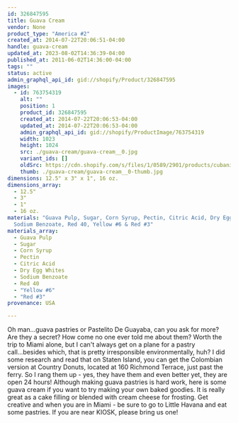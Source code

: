 ```yaml
---
id: 326847595
title: Guava Cream
vendor: None
product_type: "America #2"
created_at: 2014-07-22T20:06:51-04:00
handle: guava-cream
updated_at: 2023-08-02T14:36:39-04:00
published_at: 2011-06-02T14:36:00-04:00
tags: ""
status: active
admin_graphql_api_id: gid://shopify/Product/326847595
images:
  - id: 763754319
    alt: ""
    position: 1
    product_id: 326847595
    created_at: 2014-07-22T20:06:53-04:00
    updated_at: 2014-07-22T20:06:53-04:00
    admin_graphql_api_id: gid://shopify/ProductImage/763754319
    width: 1023
    height: 1024
    src: ./guava-cream/guava-cream__0.jpg
    variant_ids: []
    oldSrc: https://cdn.shopify.com/s/files/1/0589/2901/products/cubanita.jpeg?v=1406074013
    thumb: ./guava-cream/guava-cream__0-thumb.jpg
dimensions: 12.5" x 3" x 1", 16 oz.
dimensions_array:
  - 12.5"
  - 3"
  - 1"
  - 16 oz.
materials: "Guava Pulp, Sugar, Corn Syrup, Pectin, Citric Acid, Dry Egg Whites,
  Sodium Benzoate, Red 40, Yellow #6 & Red #3"
materials_array:
  - Guava Pulp
  - Sugar
  - Corn Syrup
  - Pectin
  - Citric Acid
  - Dry Egg Whites
  - Sodium Benzoate
  - Red 40
  - "Yellow #6"
  - "Red #3"
provenance: USA

---
```


Oh man...guava pastries or Pastelito De Guayaba, can you ask for more? Are they a secret? How come no one ever told me about them? Worth the trip to Miami alone, but I can't always get on a plane for a pastry call...besides which, that is pretty irresponsible environmentally, huh? I did some research and read that on Staten Island, you can get the Colombian version at Country Donuts, located at 160 Richmond Terrace, just past the ferry. So I rang them up - yes, they have them and even better yet, they are open 24 hours! Although making guava pastries is hard work, here is some guava cream if you want to try making your own baked goodies. It is really great as a cake filling or blended with cream cheese for frosting. Get creative and when you are in Miami - be sure to go to Little Havana and eat some pastries. If you are near KIOSK, please bring us one!